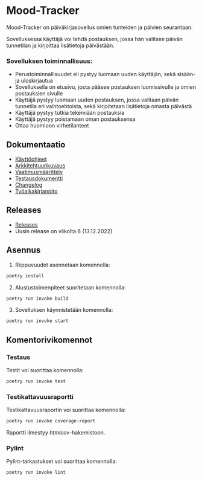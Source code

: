 # Mood-Tracker

Mood-Tracker on päiväkirjasovellus omien tunteiden ja päivien seurantaan.

Sovelluksessa käyttäjä voi tehdä postauksen, jossa hän valitsee päivän tunnetilan ja kirjoittaa lisätietoja päivästään.

### Sovelluksen toiminnallisuus:

- Perustoiminnallisuudet eli pystyy luomaan uuden käyttäjän, sekä sisään- ja uloskirjautua
- Sovelluksella on etusivu, josta pääsee postauksen luomissivulle ja omien postauksien sivulle
- Käyttäjä pystyy luomaan uuden postauksen, jossa valitaan päivän tunnetila eri vaihtoehtoista, sekä kirjoitetaan lisätietoja omasta päivästä
- Käyttäjä pystyy tutkia tekemiään postauksia
- Käyttäjä pystyy poistamaan oman postauksensa
- Ottaa huomioon virhetilanteet

## Dokumentaatio

- [Käyttöohjeet](https://github.com/liisaket/ot-harjoitustyo/blob/master/dokumentaatio/kayttoohje.md)
- [Arkkitehtuurikuvaus](https://github.com/liisaket/ot-harjoitustyo/blob/master/dokumentaatio/arkkitehtuuri.md)
- [Vaatimusmäärittely](https://github.com/liisaket/ot-harjoitustyo/blob/master/dokumentaatio/vaatimusmaarittely.md)
- [Testausdokumentti](https://github.com/liisaket/ot-harjoitustyo/blob/master/dokumentaatio/testaus.md)
- [Changelog](https://github.com/liisaket/ot-harjoitustyo/blob/master/dokumentaatio/changelog.md)
- [Työaikakirjanpito](https://github.com/liisaket/ot-harjoitustyo/blob/master/dokumentaatio/tuntikirjanpito.md)

## Releases

- [Releases](https://github.com/liisaket/ot-harjoitustyo/releases)
- Uusin release on viikolta 6 (13.12.2022)

## Asennus

1. Riippuvuudet asennetaan komennolla:

```bash
poetry install
```

2. Alustustoimenpiteet suoritetaan komennolla:

```bash
poetry run invoke build
```

3. Sovelluksen käynnistetään komennolla:

```bash
poetry run invoke start
```

## Komentorivikomennot

### Testaus

Testit voi suorittaa komennolla:

```bash
poetry run invoke test
```

### Testikattavuusraportti

Testikattavuusraportin voi suorittaa komennolla:

```bash
poetry run invoke coverage-report
```

Raportti ilmestyy _htmlcov_-hakemistoon.

### Pylint

Pylint-tarkastukset voi suorittaa komennolla:

```bash
poetry run invoke lint
```
